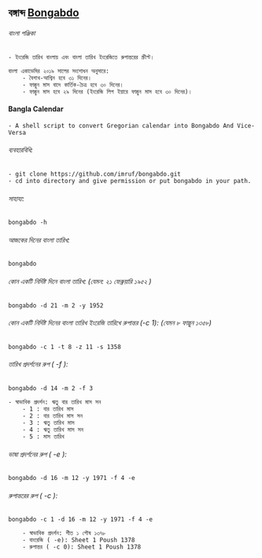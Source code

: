 বঙ্গাব্দ  [Bongabdo](https://github.com/imruf/bongabdo.git)
------


###### বাংলা পঞ্জিকা
	- ইংরেজি তারিখ বাংলায় এবং বাংলা তারিখ ইংরেজিতে রুপান্তরের স্ক্রীপ্ট।
	
	বাংলা একাডেমির ২০১৯ সালের সংশোধন অনুসারে:
		- বৈশাখ-আশ্বিন হবে ৩১ দিনের।
		- ফাল্গুন মাস বাদে কার্তিক-চৈত্র হবে ৩০ দিনের।
		- ফাল্গুন মাস হবে ২৯ দিনের (ইংরেজি লিপ ইয়ারে ফাল্গুন মাস হবে ৩০ দিনের)।
	
#### Bangla Calendar
    - A shell script to convert Gregorian calendar into Bongabdo And Vice-Versa

###### ব্যবহারবিধি:
	- git clone https://github.com/imruf/bongabdo.git
	- cd into directory and give permission or put bongabdo in your path.

###### সাহায্য:
```
bongabdo -h
```

###### আজকের দিনের বাংলা তারিখ:
```
bongabdo
```
###### কোন একটি নির্দিষ্ট দিনে বাংলা তারিখ: (যেমন: ২১ ফেব্রুয়ারি ১৯৫২ )
```
bongabdo -d 21 -m 2 -y 1952
```

###### কোন একটি নির্দিষ্ট দিনের বাংলা তারিখ ইংরেজি তারিখে রুপান্তর (-c 1): (যেমন ৮ ফাল্গুন ১৩৫৮)
```
bongabdo -c 1 -t 8 -z 11 -s 1358
```
###### তারিখ প্রদর্শনের রুপ ( -f ):
```
bongabdo -d 14 -m 2 -f 3
```
	- স্বাভাবিক প্রদর্শন: ঋতু বার তারিখ মাস সন
    	- 1 : বার তারিখ মাস
    	- 2 : বার তারিখ মাস সন
    	- 3 : ঋতু তারিখ মাস
    	- 4 : ঋতু তারিখ মাস সন
		- 5 : মাস তারিখ

###### ভাষা প্রদর্শনের রুপ ( -e ):
```
bongabdo -d 16 -m 12 -y 1971 -f 4 -e
```

###### রুপান্তরের রুপ ( -c ):
```
bongabdo -c 1 -d 16 -m 12 -y 1971 -f 4 -e
```

		- স্বাভাবিক প্রদর্শন: শীত ১ পৌষ ১৩৭৮
		- বাংরেজি ( -e): Sheet 1 Poush 1378
		- রুপান্তর ( -c 0): Sheet 1 Poush 1378
